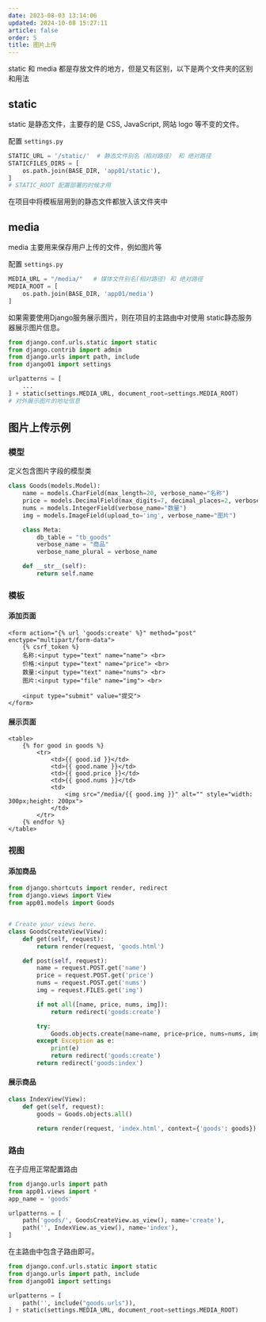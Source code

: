 ```yaml
---
date: 2023-08-03 13:14:06
updated: 2024-10-08 15:27:11
article: false
order: 5
title: 图片上传
---
```

static 和 media 都是存放文件的地方，但是又有区别，以下是两个文件夹的区别和用法

## static

static 是静态文件，主要存的是 CSS, JavaScript, 网站 logo 等不变的文件。

配置 `settings.py`

```python
STATIC_URL = '/static/'  # 静态文件别名（相对路径） 和 绝对路径
STATICFILES_DIRS = [
    os.path.join(BASE_DIR, 'app01/static'),
]
# STATIC_ROOT 配置部署的时候才用
```

在项目中将模板层用到的静态文件都放入该文件夹中

## media

media 主要用来保存用户上传的文件，例如图片等

配置 `settings.py`

```python
MEDIA_URL = "/media/"   # 媒体文件别名(相对路径) 和 绝对路径
MEDIA_ROOT = [
    os.path.join(BASE_DIR, 'app01/media')
]
```

如果需要使用Django服务展示图片，则在项目的主路由中对使用 static静态服务器展示图片信息。

```python
from django.conf.urls.static import static
from django.contrib import admin
from django.urls import path, include
from django01 import settings

urlpatterns = [
    ...
] + static(settings.MEDIA_URL, document_root=settings.MEDIA_ROOT)
# 对外展示图片的地址信息
```

## 图片上传示例

### 模型

定义包含图片字段的模型类

```python
class Goods(models.Model):
    name = models.CharField(max_length=20, verbose_name="名称")
    price = models.DecimalField(max_digits=7, decimal_places=2, verbose_name="单价")
    nums = models.IntegerField(verbose_name="数量")
    img = models.ImageField(upload_to='img', verbose_name="图片")

    class Meta:
        db_table = "tb_goods"
        verbose_name = "商品"
        verbose_name_plural = verbose_name

    def __str__(self):
        return self.name
```

### 模板

#### 添加页面

```jinja2
<form action="{% url 'goods:create' %}" method="post" enctype="multipart/form-data">
    {% csrf_token %}
    名称:<input type="text" name="name"> <br>
    价格:<input type="text" name="price"> <br>
    数量:<input type="text" name="nums"> <br>
    图片:<input type="file" name="img"> <br>

    <input type="submit" value="提交">
</form>
```

#### 展示页面

```jinja2
<table>
    {% for good in goods %}
        <tr>
            <td>{{ good.id }}</td>
            <td>{{ good.name }}</td>
            <td>{{ good.price }}</td>
            <td>{{ good.nums }}</td>
            <td>
                <img src="/media/{{ good.img }}" alt="" style="width: 300px;height: 200px">
            </td>
        </tr>
    {% endfor %}
</table>
```

### 视图

#### 添加商品

```python
from django.shortcuts import render, redirect
from django.views import View
from app01.models import Goods


# Create your views here.
class GoodsCreateView(View):
    def get(self, request):
        return render(request, 'goods.html')

    def post(self, request):
        name = request.POST.get('name')
        price = request.POST.get('price')
        nums = request.POST.get('nums')
        img = request.FILES.get('img')

        if not all([name, price, nums, img]):
            return redirect('goods:create')

        try:
            Goods.objects.create(name=name, price=price, nums=nums, img=img)
        except Exception as e:
            print(e)
            return redirect('goods:create')
        return redirect('goods:index')
```

#### 展示商品

```python
class IndexView(View):
    def get(self, request):
        goods = Goods.objects.all()

        return render(request, 'index.html', context={'goods': goods})
```

### 路由

在子应用正常配置路由

```python
from django.urls import path
from app01.views import *
app_name = 'goods'

urlpatterns = [
    path('goods/', GoodsCreateView.as_view(), name='create'),
    path('', IndexView.as_view(), name='index'),
]
```

在主路由中包含子路由即可。

```python
from django.conf.urls.static import static
from django.urls import path, include
from django01 import settings

urlpatterns = [
    path('', include("goods.urls")),
] + static(settings.MEDIA_URL, document_root=settings.MEDIA_ROOT)
```
